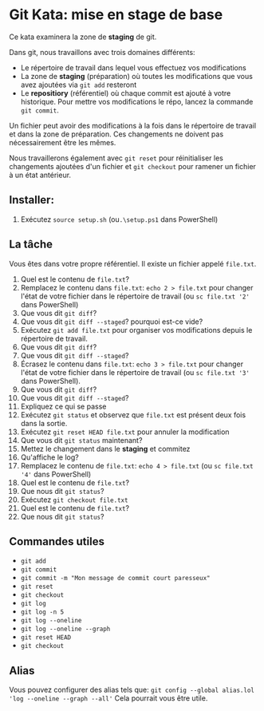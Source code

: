 # Git Kata: mise en stage de base

Ce kata examinera la zone de **staging** de git.

Dans git, nous travaillons avec trois domaines différents:
* Le répertoire de travail dans lequel vous effectuez vos modifications
* La zone de **staging** (préparation) où toutes les modifications que vous avez ajoutées via `git add` resteront
* Le **repositiory** (référentiel) où chaque commit est ajouté à votre historique. Pour mettre vos modifications le répo, lancez la commande `git commit`.

Un fichier peut avoir des modifications à la fois dans le répertoire de travail et dans la zone de préparation.
Ces changements ne doivent pas nécessairement être les mêmes.

Nous travaillerons également avec `git reset` pour réinitialiser les changements ajoutées d'un fichier et `git checkout` pour ramener un fichier à un état antérieur.

## Installer:

1. Exécutez `source setup.sh` (ou`.\setup.ps1` dans PowerShell)

## La tâche

Vous êtes dans votre propre référentiel. Il existe un fichier appelé `file.txt`.

1. Quel est le contenu de `file.txt`?
2. Remplacez le contenu dans `file.txt`: `echo 2 > file.txt` pour changer l'état de votre fichier dans le répertoire de travail (ou `sc file.txt '2'` dans PowerShell)
3. Que vous dit `git diff`?
4. Que vous dit `git diff --staged`? pourquoi est-ce vide?
5. Exécutez `git add file.txt` pour organiser vos modifications depuis le répertoire de travail.
6. Que vous dit `git diff`?
7. Que vous dit `git diff --staged`?
8. Écrasez le contenu dans `file.txt`: `echo 3 > file.txt` pour changer l'état de votre fichier dans le répertoire de travail (ou `sc file.txt '3'` dans PowerShell).
9. Que vous dit `git diff`?
10. Que vous dit `git diff --staged`?
11. Expliquez ce qui se passe
12. Exécutez `git status` et observez que `file.txt` est présent deux fois dans la sortie.
13. Exécutez `git reset HEAD file.txt` pour annuler la modification
14. Que vous dit `git status` maintenant?
15. Mettez le changement dans le **staging** et commitez
16. Qu'affiche le log?
17. Remplacez le contenu de `file.txt`: `echo 4 > file.txt` (ou `sc file.txt '4'` dans PowerShell)
18. Quel est le contenu de `file.txt`?
19. Que nous dit `git status`?
20. Exécutez `git checkout file.txt`
21. Quel est le contenu de `file.txt`?
22. Que nous dit `git status`?



## Commandes utiles

- `git add`
- `git commit`
- `git commit -m "Mon message de commit court paresseux"`
- `git reset`
- `git checkout`
- `git log`
- `git log -n 5`
- `git log --oneline`
- `git log --oneline --graph`
- `git reset HEAD`
- `git checkout`

## Alias

Vous pouvez configurer des alias tels que:
`git config --global alias.lol 'log --oneline --graph --all'`
Cela pourrait vous être utile.
